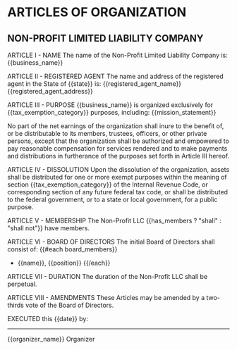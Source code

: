 # ARTICLES OF ORGANIZATION
## NON-PROFIT LIMITED LIABILITY COMPANY

ARTICLE I - NAME
The name of the Non-Profit Limited Liability Company is: {{business_name}}

ARTICLE II - REGISTERED AGENT
The name and address of the registered agent in the State of {{state}} is:
{{registered_agent_name}}
{{registered_agent_address}}

ARTICLE III - PURPOSE
{{business_name}} is organized exclusively for {{tax_exemption_category}} purposes, including:
{{mission_statement}}

No part of the net earnings of the organization shall inure to the benefit of, or be distributable to its members, trustees, officers, or other private persons, except that the organization shall be authorized and empowered to pay reasonable compensation for services rendered and to make payments and distributions in furtherance of the purposes set forth in Article III hereof.

ARTICLE IV - DISSOLUTION
Upon the dissolution of the organization, assets shall be distributed for one or more exempt purposes within the meaning of section {{tax_exemption_category}} of the Internal Revenue Code, or corresponding section of any future federal tax code, or shall be distributed to the federal government, or to a state or local government, for a public purpose.

ARTICLE V - MEMBERSHIP
The Non-Profit LLC {{has_members ? "shall" : "shall not"}} have members.

ARTICLE VI - BOARD OF DIRECTORS
The initial Board of Directors shall consist of:
{{#each board_members}}
- {{name}}, {{position}}
{{/each}}

ARTICLE VII - DURATION
The duration of the Non-Profit LLC shall be perpetual.

ARTICLE VIII - AMENDMENTS
These Articles may be amended by a two-thirds vote of the Board of Directors.

EXECUTED this {{date}} by:

___________________________
{{organizer_name}}
Organizer
